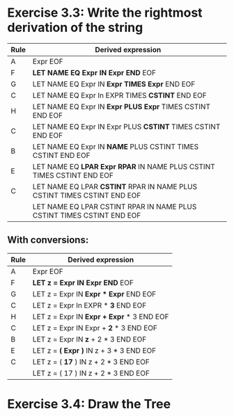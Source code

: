 # Exercise 3.3: Write the rightmost derivation of the string

| **Rule** | **Derived expression**                                                    |
| -------- | ------------------------------------------------------------------------- |
| A        | Expr EOF                                                                  |
| F        | **LET NAME EQ Expr IN Expr END** EOF                                      |
| G        | LET NAME EQ Expr IN **Expr TIMES Expr** END EOF                           |
| C        | LET NAME EQ Expr In EXPR TIMES **CSTINT** END EOF                         |
| H        | LET NAME EQ Expr IN **Expr PLUS Expr** TIMES CSTINT END EOF               |
| C        | LET NAME EQ Expr IN Expr PLUS **CSTINT** TIMES CSTINT END EOF             |
| B        | LET NAME EQ Expr IN **NAME** PLUS CSTINT TIMES CSTINT END EOF             |
| E        | LET NAME EQ **LPAR Expr RPAR** IN NAME PLUS CSTINT TIMES CSTINT END EOF   |
| C        | LET NAME EQ LPAR **CSTINT** RPAR IN NAME PLUS CSTINT TIMES CSTINT END EOF |
|          | LET NAME EQ LPAR CSTINT RPAR IN NAME PLUS CSTINT TIMES CSTINT END EOF     |

## With conversions:

| **Rule** | **Derived expression**                       |
| -------- | -------------------------------------------- |
| A        | Expr EOF                                     |
| F        | **LET z = Expr IN Expr END** EOF             |
| G        | LET z = Expr IN **Expr \* Expr** END EOF     |
| C        | LET z = Expr In EXPR \* **3** END EOF        |
| H        | LET z = Expr IN **Expr + Expr** \* 3 END EOF |
| C        | LET z = Expr IN Expr + **2** \* 3 END EOF    |
| B        | LET z = Expr IN **z** + 2 \* 3 END EOF       |
| E        | LET z = **( Expr )** IN z + 3 \* 3 END EOF   |
| C        | LET z = ( **17** ) IN z + 2 \* 3 END EOF     |
|          | LET z = ( 17 ) IN z + 2 \* 3 END EOF         |

# Exercise 3.4: Draw the Tree
